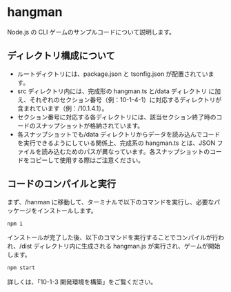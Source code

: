 # hangman

Node.js の CLI ゲームのサンプルコードについて説明します。

## ディレクトリ構成について

- ルートディクトリには、package.json と tsonfig.json が配置されています。
- src ディレクトリ内には、完成形の hangman.ts と/data ディレクトリ に加え、それぞれのセクション番号（例：10-1-4-1）に対応するディレクトリが含まれています（例：/10.1.4.1）。
- セクション番号に対応する各ディレクトリには、該当セクション終了時のコードのスナップショットが格納されています。
- 各スナップショットでも/data ディレクトリからデータを読み込んでコードを実行できるようにしている関係上、完成系の hangman.ts とは、JSON ファイルを読み込むためのパスが異なっています。各スナップショットのコードをコピーして使用する際はご注意ください。

## コードのコンパイルと実行

まず、/hanman に移動して、ターミナルで以下のコマンドを実行し、必要なパッケージをインストールします。

```bash
npm i
```

インストールが完了した後、以下のコマンドを実行することでコンパイルが行われ、/dist ディレクトリ内に生成される hangman.js が実行され、ゲームが開始します。

```bash
npm start
```

詳しくは、「10-1-3 開発環境を構築」をご覧ください。
